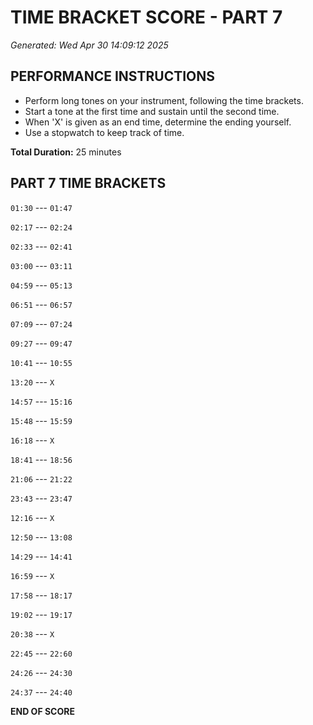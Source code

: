 # TIME BRACKET SCORE - PART 7
*Generated: Wed Apr 30 14:09:12 2025*

## PERFORMANCE INSTRUCTIONS
- Perform long tones on your instrument, following the time brackets.
- Start a tone at the first time and sustain until the second time.
- When 'X' is given as an end time, determine the ending yourself.
- Use a stopwatch to keep track of time.

**Total Duration:** 25 minutes

## PART 7 TIME BRACKETS

`01:30` --- `01:47`

`02:17` --- `02:24`

`02:33` --- `02:41`

`03:00` --- `03:11`

`04:59` --- `05:13`

`06:51` --- `06:57`

`07:09` --- `07:24`

`09:27` --- `09:47`

`10:41` --- `10:55`

`13:20` --- `X`

`14:57` --- `15:16`

`15:48` --- `15:59`

`16:18` --- `X`

`18:41` --- `18:56`

`21:06` --- `21:22`

`23:43` --- `23:47`

`12:16` --- `X`

`12:50` --- `13:08`

`14:29` --- `14:41`

`16:59` --- `X`

`17:58` --- `18:17`

`19:02` --- `19:17`

`20:38` --- `X`

`22:45` --- `22:60`

`24:26` --- `24:30`

`24:37` --- `24:40`

**END OF SCORE**
